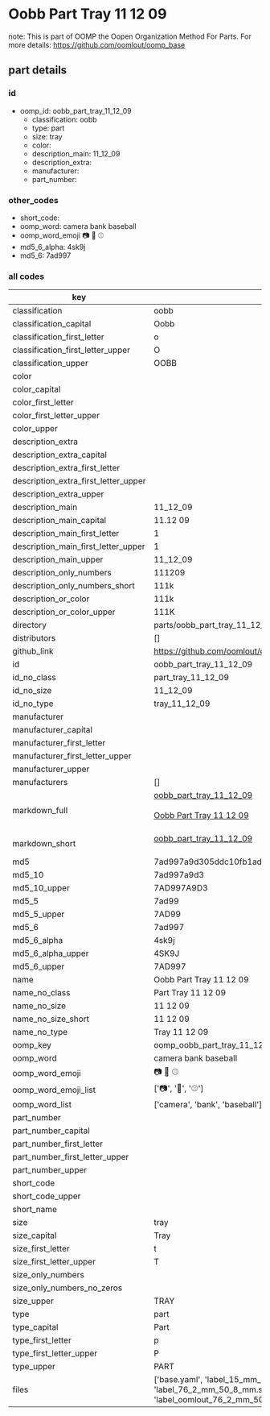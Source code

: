 # Oobb Part Tray 11 12 09  

note: This is part of OOMP the Oopen Organization Method For Parts. For more details: https://github.com/oomlout/oomp_base

##  part details





### id
* oomp_id: oobb_part_tray_11_12_09
  * classification: oobb
  * type: part
  * size: tray
  * color: 
  * description_main: 11_12_09
  * description_extra: 
  * manufacturer: 
  * part_number: 

### other_codes
* short_code: 
* oomp_word: camera bank baseball
* oomp_word_emoji :camera: :bank: :baseball:
* md5_6_alpha: 4sk9j
* md5_6: 7ad997

### all codes 
| key | value |  
| --- | --- |  
| classification | oobb |  
| classification_capital | Oobb |  
| classification_first_letter | o |  
| classification_first_letter_upper | O |  
| classification_upper | OOBB |  
| color |  |  
| color_capital |  |  
| color_first_letter |  |  
| color_first_letter_upper |  |  
| color_upper |  |  
| description_extra |  |  
| description_extra_capital |  |  
| description_extra_first_letter |  |  
| description_extra_first_letter_upper |  |  
| description_extra_upper |  |  
| description_main | 11_12_09 |  
| description_main_capital | 11.12 09 |  
| description_main_first_letter | 1 |  
| description_main_first_letter_upper | 1 |  
| description_main_upper | 11_12_09 |  
| description_only_numbers | 111209 |  
| description_only_numbers_short | 111k |  
| description_or_color | 111k |  
| description_or_color_upper | 111K |  
| directory | parts/oobb_part_tray_11_12_09 |  
| distributors | [] |  
| github_link | https://github.com/oomlout/oomlout_oomp_part_src/tree/main/parts/oobb_part_tray_11_12_09/working |  
| id | oobb_part_tray_11_12_09 |  
| id_no_class | part_tray_11_12_09 |  
| id_no_size | 11_12_09 |  
| id_no_type | tray_11_12_09 |  
| manufacturer |  |  
| manufacturer_capital |  |  
| manufacturer_first_letter |  |  
| manufacturer_first_letter_upper |  |  
| manufacturer_upper |  |  
| manufacturers | [] |  
| markdown_full | [oobb_part_tray_11_12_09](https://github.com/oomlout/oomlout_oomp_part_src/tree/main/parts/oobb_part_tray_11_12_09/working)<br>[](https://github.com/oomlout/oomlout_oomp_part_src/tree/main/parts/oobb_part_tray_11_12_09/working)<br>[Oobb Part Tray 11 12 09](https://github.com/oomlout/oomlout_oomp_part_src/tree/main/parts/oobb_part_tray_11_12_09/working)<br><br> |  
| markdown_short | [oobb_part_tray_11_12_09](https://github.com/oomlout/oomlout_oomp_part_src/tree/main/parts/oobb_part_tray_11_12_09/working)<br><br> |  
| md5 | 7ad997a9d305ddc10fb1adc68d77915b |  
| md5_10 | 7ad997a9d3 |  
| md5_10_upper | 7AD997A9D3 |  
| md5_5 | 7ad99 |  
| md5_5_upper | 7AD99 |  
| md5_6 | 7ad997 |  
| md5_6_alpha | 4sk9j |  
| md5_6_alpha_upper | 4SK9J |  
| md5_6_upper | 7AD997 |  
| name | Oobb Part Tray 11 12 09 |  
| name_no_class | Part Tray 11 12 09 |  
| name_no_size | 11 12 09 |  
| name_no_size_short | 11 12 09 |  
| name_no_type | Tray 11 12 09 |  
| oomp_key | oomp_oobb_part_tray_11_12_09 |  
| oomp_word | camera bank baseball |  
| oomp_word_emoji | :camera: :bank: :baseball: |  
| oomp_word_emoji_list | [':camera:', ':bank:', ':baseball:'] |  
| oomp_word_list | ['camera', 'bank', 'baseball'] |  
| part_number |  |  
| part_number_capital |  |  
| part_number_first_letter |  |  
| part_number_first_letter_upper |  |  
| part_number_upper |  |  
| short_code |  |  
| short_code_upper |  |  
| short_name |  |  
| size | tray |  
| size_capital | Tray |  
| size_first_letter | t |  
| size_first_letter_upper | T |  
| size_only_numbers |  |  
| size_only_numbers_no_zeros |  |  
| size_upper | TRAY |  
| type | part |  
| type_capital | Part |  
| type_first_letter | p |  
| type_first_letter_upper | P |  
| type_upper | PART |  
| files | ['base.yaml', 'label_15_mm_30_mm.pdf', 'label_15_mm_30_mm.svg', 'label_76_2_mm_50_8_mm.pdf', 'label_76_2_mm_50_8_mm.svg', 'label_oomlout_76_2_mm_50_8_mm.pdf', 'label_oomlout_76_2_mm_50_8_mm.svg', 'readme.md', 'working.json', 'working.yaml'] |  

